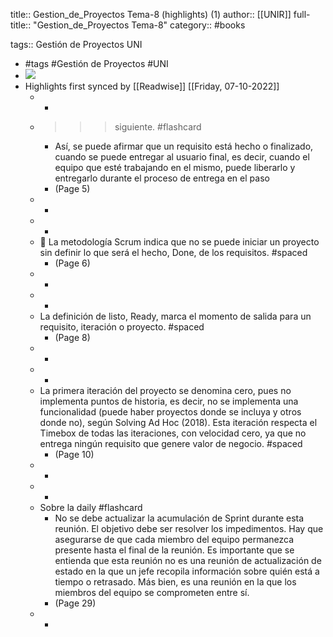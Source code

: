 title:: Gestion_de_Proyectos Tema-8 (highlights) (1)
author:: [[UNIR]]
full-title:: "Gestion_de_Proyectos Tema-8"
category:: #books

tags:: Gestión de Proyectos UNI

- #tags #Gestión de Proyectos #UNI
- ![](https://readwise-assets.s3.amazonaws.com/media/uploaded_book_covers/profile_22942/6a6bd78b-e3e8-4898-b813-291fb0a71f02.jpg)
- Highlights first synced by [[Readwise]] [[Friday, 07-10-2022]]
	- -
	- >>> siguiente. #flashcard
		- Así,  se  puede  afirmar  que  un  requisito  está  hecho  o  finalizado,  cuando  se  puede entregar  al  usuario  final,  es  decir,  cuando  el  equipo  que  esté  trabajando  en  el mismo,  puede  liberarlo  y  entregarlo  durante  el  proceso  de  entrega  en  el  paso
		- (Page 5)
	- -
	- -
	-   La metodología Scrum indica que no se puede iniciar un proyecto sin definir lo que será el hecho, Done, de los requisitos. #spaced
		- (Page 6)
	- -
	- -
	- La definición de listo, Ready, marca el momento de salida para un requisito, iteración o proyecto. #spaced
		- (Page 8)
	- -
	- -
	- La primera iteración del proyecto se denomina cero, pues no implementa puntos de historia, es decir, no se implementa una funcionalidad (puede haber proyectos donde se incluya y otros donde no), según Solving Ad Hoc (2018). Esta iteración respecta el Timebox  de  todas  las  iteraciones,  con  velocidad  cero,  ya  que  no  entrega  ningún requisito que genere valor de negocio. #spaced
		- (Page 10)
	- -
	- -
	- Sobre la daily #flashcard
		- No se debe actualizar la acumulación de Sprint durante esta reunión. El objetivo debe ser resolver los impedimentos. Hay que asegurarse de que cada miembro del equipo permanezca presente hasta el final de la reunión. Es importante que se entienda que esta reunión no es una reunión de actualización de estado en la que un jefe recopila información sobre quién está a tiempo o retrasado. Más bien, es una reunión en la que los miembros del equipo se comprometen entre sí.
		- (Page 29)
	- -